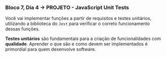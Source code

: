 ### Bloco 7, Dia 4 -> PROJETO - JavaScript Unit Tests

Você vai implementar funções a partir de requisitos e testes unitários, utilizando a biblioteca do `Jest` para verificar o correto funcionamento dessas funções.

**Testes unitários** são fundamentais para a criação de funcionalidades com **qualidade**. Aprender o que são e como devem ser implementados é primordial para quem desenvolve software.

